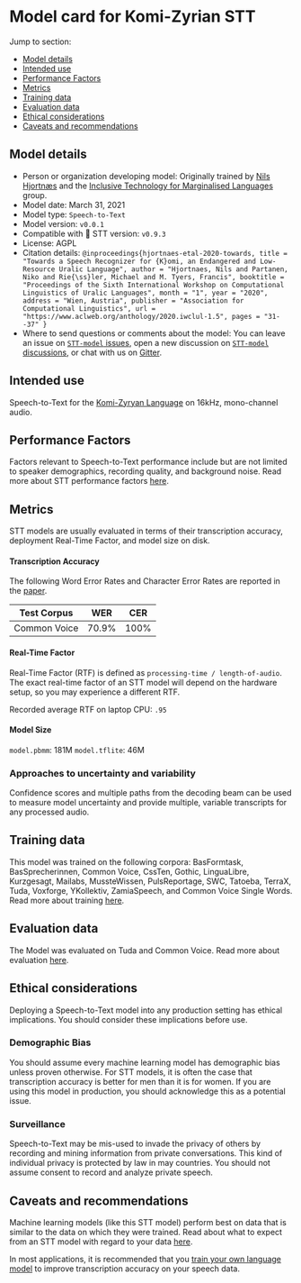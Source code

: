 # Model card for Komi-Zyrian STT

Jump to section:

- [Model details](#model-details)
- [Intended use](#intended-use)
- [Performance Factors](#performance-factors)
- [Metrics](#metrics)
- [Training data](#training-data)
- [Evaluation data](#evaluation-data)
- [Ethical considerations](#ethical-considerations)
- [Caveats and recommendations](#caveats-and-recommendations)

## Model details

- Person or organization developing model: Originally trained by [Nils Hjortnæs](https://github.com/hjortnaes) and the [Inclusive Technology for Marginalised Languages](https://itml.cl.indiana.edu/) group.
- Model date: March 31, 2021
- Model type: `Speech-to-Text`
- Model version: `v0.0.1`
- Compatible with 🐸 STT version: `v0.9.3`
- License: AGPL
- Citation details: `@inproceedings{hjortnaes-etal-2020-towards,
title = "Towards a Speech Recognizer for {K}omi, an Endangered and Low-Resource Uralic Language",
author = "Hjortnaes, Nils and Partanen, Niko and Rie{\ss}ler, Michael and M. Tyers, Francis",
booktitle = "Proceedings of the Sixth International Workshop on Computational Linguistics of Uralic Languages",
month = "1",
year = "2020",
address = "Wien, Austria",
publisher = "Association for Computational Linguistics",
url = "https://www.aclweb.org/anthology/2020.iwclul-1.5",
pages = "31--37"
}`
- Where to send questions or comments about the model: You can leave an issue on [`STT-model` issues](https://github.com/coqui-ai/STT-models/issues), open a new discussion on [`STT-model` discussions](https://github.com/coqui-ai/STT-models/discussions), or chat with us on [Gitter](https://gitter.im/coqui-ai/).

## Intended use

Speech-to-Text for the [Komi-Zyryan Language](https://en.wikipedia.org/wiki/Komi_language) on 16kHz, mono-channel audio.

## Performance Factors

Factors relevant to Speech-to-Text performance include but are not limited to speaker demographics, recording quality, and background noise. Read more about STT performance factors [here](https://stt.readthedocs.io/en/latest/DEPLOYMENT.html#how-will-a-model-perform-on-my-data).

## Metrics

STT models are usually evaluated in terms of their transcription accuracy, deployment Real-Time Factor, and model size on disk.

#### Transcription Accuracy

The following Word Error Rates and Character Error Rates are reported in the [paper](https://www.aclweb.org/anthology/2020.iwclul-1.5.pdf).

|Test Corpus|WER|CER|
|-----------|---|---|
|Common Voice|70.9\%|100\%|

#### Real-Time Factor

Real-Time Factor (RTF) is defined as `processing-time / length-of-audio`. The exact real-time factor of an STT model will depend on the hardware setup, so you may experience a different RTF.

Recorded average RTF on laptop CPU: `.95`

#### Model Size

`model.pbmm`: 181M
`model.tflite`: 46M

### Approaches to uncertainty and variability

Confidence scores and multiple paths from the decoding beam can be used to measure model uncertainty and provide multiple, variable transcripts for any processed audio.

## Training data

This model was trained on the following corpora: BasFormtask, BasSprecherinnen, Common Voice, CssTen, Gothic, LinguaLibre, Kurzgesagt, Mailabs, MussteWissen, PulsReportage, SWC, Tatoeba, TerraX, Tuda, Voxforge, YKollektiv, ZamiaSpeech, and Common Voice Single Words. Read more about training [here](https://gitlab.com/Jaco-Assistant/Scribosermo/-/tree/master#old-experiments).

## Evaluation data

The Model was evaluated on Tuda and Common Voice. Read more about evaluation [here](https://gitlab.com/Jaco-Assistant/Scribosermo/-/tree/master#old-experiments).

## Ethical considerations

Deploying a Speech-to-Text model into any production setting has ethical implications. You should consider these implications before use.

### Demographic Bias

You should assume every machine learning model has demographic bias unless proven otherwise. For STT models, it is often the case that transcription accuracy is better for men than it is for women. If you are using this model in production, you should acknowledge this as a potential issue.

### Surveillance

Speech-to-Text may be mis-used to invade the privacy of others by recording and mining information from private conversations. This kind of individual privacy is protected by law in may countries. You should not assume consent to record and analyze private speech.

## Caveats and recommendations

Machine learning models (like this STT model) perform best on data that is similar to the data on which they were trained. Read about what to expect from an STT model with regard to your data [here](https://stt.readthedocs.io/en/latest/DEPLOYMENT.html#how-will-a-model-perform-on-my-data). 

In most applications, it is recommended that you [train your own language model](https://stt.readthedocs.io/en/latest/LANGUAGE_MODEL.html) to improve transcription accuracy on your speech data.
